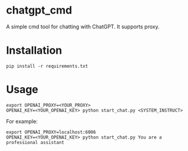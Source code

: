# chatgpt_cmd

A simple cmd tool for chatting with ChatGPT.
It supports proxy.

# Installation
```
pip install -r requirements.txt
```

# Usage
```
export OPENAI_PROXY=<YOUR_PROXY>
OPENAI_KEY=<YOUR_OPENAI_KEY> python start_chat.py <SYSTEM_INSTRUCT>
```
For example:
```
export OPENAI_PROXY=localhost:6006
OPENAI_KEY=<YOUR_OPENAI_KEY> python start_chat.py You are a professional assistant
```
